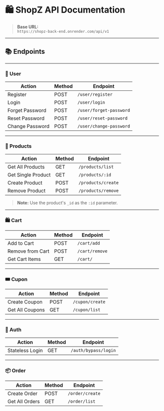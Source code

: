 # 🛍️ ShopZ API Documentation

> **Base URL:**  
> `https://shopz-back-end.onrender.com/api/v1`

---

## 📚 Endpoints

---

### 👤 User

| Action              | Method | Endpoint                      |
|---------------------|--------|-------------------------------|
| Register            | POST   | `/user/register`              |
| Login               | POST   | `/user/login`                 |
| Forget Password     | POST   | `/user/forget-password`       |
| Reset Password      | POST   | `/user/reset-password`        |
| Change Password     | POST   | `/user/change-password`       |

---

### 🛒 Products

| Action              | Method | Endpoint                      |
|---------------------|--------|-------------------------------|
| Get All Products    | GET    | `/products/list`              |
| Get Single Product  | GET    | `/products/:id`               |
| Create Product      | POST   | `/products/create`            |
| Remove Product      | POST   | `/products/remove`            |

> **Note:** Use the product's `_id` as the `:id` parameter.

---

### 🛍️ Cart

| Action              | Method | Endpoint                      |
|---------------------|--------|-------------------------------|
| Add to Cart         | POST   | `/cart/add`                   |
| Remove from Cart    | POST   | `/cart/remove`                |
| Get Cart Items      | GET    | `/cart/`                      |

---

### 🎟️ Cupon

| Action              | Method | Endpoint                      |
|---------------------|--------|-------------------------------|
| Create Coupon       | POST   | `/cupon/create`               |
| Get All Coupons     | GET    | `/cupon/list`                 |

---

### 🔐 Auth

| Action              | Method | Endpoint                      |
|---------------------|--------|-------------------------------|
| Stateless Login     | GET    | `/auth/bypass/login`          |

---

### 📦 Order

| Action              | Method | Endpoint                      |
|---------------------|--------|-------------------------------|
| Create Order        | POST   | `/order/create`               |
| Get All Orders      | GET    | `/order/list`                 |
